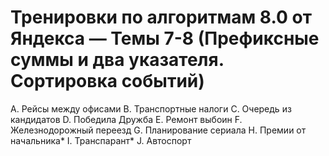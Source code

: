 # Тренировки по алгоритмам 8.0 от Яндекса — Темы 7-8 (Префиксные суммы и два указателя. Сортировка событий)

A. Рейсы между офисами
B. Транспортные налоги
C. Очередь из кандидатов
D. Победила Дружба
E. Ремонт выбоин
F. Железнодорожный переезд
G. Планирование сериала
H. Премии от начальника*
I. Транспарант*
J. Автоспорт